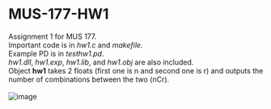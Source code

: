 # MUS-177-HW1
Assignment 1 for MUS 177. <br>
Important code is in <em>hw1.c</em> and <em>makefile</em>. <br>
Example PD is in <em>testhw1.pd</em>. <br>
<em>hw1.dll</em>, <em>hw1.exp</em>, <em>hw1.lib</em>, and <em>hw1.obj</em> are also included. <br>
Object <strong>hw1</strong> takes 2 floats (first one is n and second one is r) and outputs the number of combinations between the two (nCr). <br> <br>
![image](https://user-images.githubusercontent.com/74380180/151741960-68f21d02-9963-4bb0-b692-45e299e307a8.png)

